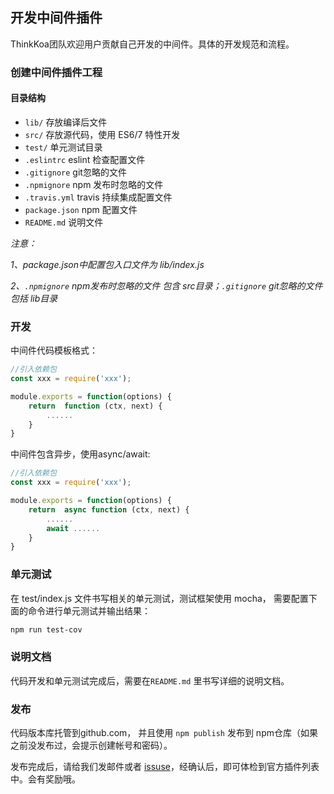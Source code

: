 ## 开发中间件插件
ThinkKoa团队欢迎用户贡献自己开发的中间件。具体的开发规范和流程。

### 创建中间件插件工程
#### 目录结构

* `lib/` 存放编译后文件
* `src/` 存放源代码，使用 ES6/7 特性开发
* `test/` 单元测试目录
* `.eslintrc` eslint 检查配置文件
* `.gitignore` git忽略的文件
* `.npmignore` npm 发布时忽略的文件
* `.travis.yml`  travis 持续集成配置文件
* `package.json` npm 配置文件
* `README.md` 说明文件

*注意：*

*1、package.json中配置包入口文件为 lib/index.js*

*2、`.npmignore` npm发布时忽略的文件 包含 src目录；`.gitignore` git忽略的文件包括 lib目录*

### 开发

中间件代码模板格式： 

```js
//引入依赖包
const xxx = require('xxx'); 

module.exports = function(options) {
	return  function (ctx, next) {
		......
	}
}
```

中间件包含异步，使用async/await:

```js
//引入依赖包
const xxx = require('xxx'); 

module.exports = function(options) {
	return  async function (ctx, next) {
		......
		await ......
	}
}
```

### 单元测试
在 test/index.js 文件书写相关的单元测试，测试框架使用 mocha， 需要配置下面的命令进行单元测试并输出结果：

```bash
npm run test-cov
```

### 说明文档

代码开发和单元测试完成后，需要在`README.md` 里书写详细的说明文档。

### 发布
代码版本库托管到github.com， 并且使用 `npm publish` 发布到 npm仓库（如果之前没发布过，会提示创建帐号和密码）。

发布完成后，请给我们发邮件或者 [issuse](https://github.com/thinkkoa/thinkkoa_awesome/issues)，经确认后，即可体检到官方插件列表中。会有奖励哦。
